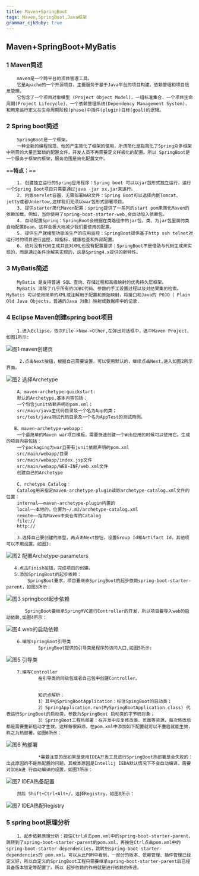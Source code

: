 ```yaml
---
title: Maven+SpringBoot
tags: Maven,SpringBoot,Java框架
grammar_cjkRuby: true
---
```

## Maven+SpringBoot+MyBatis

### 1 Maven简述
		maven是一个跨平台的项目管理工具。
		它是Apache的一个开源项目，主要服务于基于Java平台的项目构建，依赖管理和项目信息管理。
		它包含了一个项目对象模型 (Project Object Model)，一组标准集合，一个项目生命周期(Project Lifecycle)，一个依赖管理系统(Dependency Management System)，和用来运行定义在生命周期阶段(phase)中插件(plugin)目标(goal)的逻辑。
### 2 Spring boot简述
		SpringBoot是一个框架。
		一种全新的编程规范，他的产生简化了框架的使用，所谓简化是指简化了Spring众多框架中所需的大量且繁琐的配置文件，开发人员不再需要定义样板化的配置。所以 SpringBoot是一个服务于框架的框架，服务范围是简化配置文件。
**==特点：==**

		1. 创建独立运行的Spring应用程序：Spring boot 可以以jar包形式独立运行，运行一个Spring Boot项目只需要通过java -jar xx.jar来运行。
		2. 内嵌servlet容器，无需部署WAR文件：Spring Boot可以选择内嵌Tomcat、jetty或者Undertow,这样我们无须以war包形式部署项目。
		3. 提供starter简化Maven配置：spring提供了一系列的start pom来简化Maven的依赖加载，例如，当你使用了spring-boot-starter-web,会自动加入依赖包。
		4. 自动配置Spring：SpringBoot会根据在类路径中的jar包，类、为jar包里面的类自动配置Bean，这样会极大地减少我们要使用的配置。
		5. 提供生产就绪型功能准生产的应用监控：SpringBoot提供基于http ssh telnet对运行时的项目进行监控，如指标，健康检查和外部配置。
		6. 绝对没有代码生成并且对XML也没有配置要求：SpringBoot不是借助与代码生成来实现的，而是通过条件注解来实现的，这是Spring4.x提供的新特性。 
### 3 MyBatis简述
		MyBatis 是支持普通 SQL 查询、存储过程和高级映射的优秀持久层框架。
		MyBatis 消除了几乎所有的JDBC代码、参数的手工设置过程以及对结果集的检索。 MyBatis 可以使用简单的XML或注解用于配置和原始映射，将接口和Java的 POJO（ Plain Old Java Objects，普通的Java 对象）映射成数据库中的记录.
		
### 4 Eclipse Maven创建spring boot项目
		1.进入Eclipse，依次File->New->Other,在弹出对话框中，选中Maven Project，如图1所示:
![图1 maven创建页](maven创建页.JPG)

		 2.点击Next按钮，根据自己需要设置，可以使用默认的，继续点击Next,进入如图2所示界面。 
![图2 选择Archetype](选择Archetype.JPG)

		A、maven-archetype-quickstart:
		默认的Archetype,基本内容包括：
		一个包含junit依赖声明的pom.xml；
		src/main/java主代码目录及一个名为App的类；
		src/test/java测试代码目录及一个名为AppTest的测试用例。
		
       B、maven-archetype-webapp：
		一个最简单的Maven war项目模板，需要快速创建一个Web应用的时候可以使用它。生成的项目内容包括：
		一个packaging为war且带有junit依赖声明的pom.xml
		src/main/webapp/目录
    	src/main/webapp/index.jsp文件
    	src/main/webapp/WEB-INF/web.xml文件
		创建自己的Archetype
		
		C、rchetype Catalog：
		Catalog用来指定maven-archetype-plugin读取archetype-catalog.xml文件的位置：
    	internal——maven-archetype-plugin内置的
    	local——本地的，位置为~/.m2/archetype-catalog.xml
   	 	remote——指向Maven中央仓库的Catalog
   		file://
   		http://
		
		3.选择自己要创建的原型，再点击Next按钮，设置Group Id和Artifact Id，其他项可以不用设置，如图3:
![图2 配置Archetype-parameters](配置Archetype-parameters.JPG)

       4.点击Finish按钮，完成项目的创建。
       5.添加SpringBoot的起步依赖：
       		SpringBoot要求，项目要继承SpringBoot的起步依赖spring-boot-starter-parent，如图3所示：
![图3 springboot起步依赖](springboot起步依赖.JPG)

           SpringBoot要继承SpringMVC进行Controller的开发，所以项目要导入web的启动依赖,如图4所示：
![图4 web的启动依赖](web的启动依赖.JPG)

		6.编写springBoot引导类
				SpringBoot提供的引导类是程序的访问入口,如图5所示:
![图5 引导类](引导类.JPG)

		7.编写Controller
				在引导类的同级包或者自己包中创建Controller。
				
				
				知识点解析：
				1）其中@SpringBootApplication：标注SpingBoot的启动类；
				2）SpringApplication.run(MySpringBootApplication.class) 代表运行SpringBoot的启动类，参数为SpringBoot 启动类的字节码对象；
				3）SpringBoot工程热部署：在开发中反复修改类、页面等资源，每次修改后都是需要重新启动才生效，这样每很麻烦，在pom.xml中添加如下配置就可以不重启就能生效，称之为热部署。如图6所示：
![图6 热部署](热部署.JPG)

				*需要注意的是如果是使用IDEA开发工具进行SpringBoot热部署是会失败的：出此原因的不是热配置的问题，其根本原因是Intellij IEDA默认情况下不会自动编译，需要对IDEA进 行自动编译的设置，如图7所示：
![图7 IDEA热备配置](IDEA热备配置.JPG)

		然后 Shift+Ctrl+Alt+/，选择Registry，如图8所示：
![图7 IDEA热配Registry](IDEA热配Registry.JPG)

### 5 spring boot原理分析
		1、起步依赖原理分析：按住Ctrl点击pom.xml中的spring-boot-starter-parent，跳转到了spring-boot-starter-parent的pom.xml，再按住Ctrl点击pom.xml中的spring-boot-starter-dependencies，跳转到spring-boot-starter-dependencies的 pom.xml。可以从此POM中看到，一部分的版本、依赖管理、插件管理已经定义好，所以自定义的SpringBoot工程只需要继承spring-boot-starter-parent后已经具备版本锁定等配置了。所以 起步依赖的作用就是进行依赖的传递。 